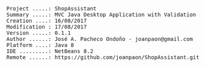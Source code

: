 <pre>

Project .....: ShopAssistant
Summary .....: MVC Java Desktop Application with Validation #01
Creation ....: 16/08/2017
Modification : 17/08/2017
Version .....: 0.1.1
Author ......: José A. Pacheco Ondoño - joanpaon@gmail.com
Platform ....: Java 8
IDE .........: NetBeans 8.2
Remote ......: https://github.com/joanpaon/ShopAssistant.git

</pre>
